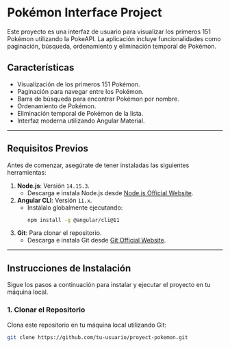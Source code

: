 # Pokémon Interface Project

Este proyecto es una interfaz de usuario para visualizar los primeros 151 Pokémon utilizando la PokeAPI. La aplicación incluye funcionalidades como paginación, búsqueda, ordenamiento y eliminación temporal de Pokémon.

## **Características**

- Visualización de los primeros 151 Pokémon.
- Paginación para navegar entre los Pokémon.
- Barra de búsqueda para encontrar Pokémon por nombre.
- Ordenamiento de Pokémon.
- Eliminación temporal de Pokémon de la lista.
- Interfaz moderna utilizando Angular Material.

---

## **Requisitos Previos**

Antes de comenzar, asegúrate de tener instaladas las siguientes herramientas:

1. **Node.js**: Versión `14.15.3`.
   - Descarga e instala Node.js desde [Node.js Official Website](https://nodejs.org/).
2. **Angular CLI**: Versión `11.x`.
   - Instálalo globalmente ejecutando:
     ```bash
     npm install -g @angular/cli@11
     ```
3. **Git**: Para clonar el repositorio.
   - Descarga e instala Git desde [Git Official Website](https://git-scm.com/).

---

## **Instrucciones de Instalación**

Sigue los pasos a continuación para instalar y ejecutar el proyecto en tu máquina local.

### **1. Clonar el Repositorio**

Clona este repositorio en tu máquina local utilizando Git:

```bash
git clone https://github.com/tu-usuario/proyect-pokemon.git
```
